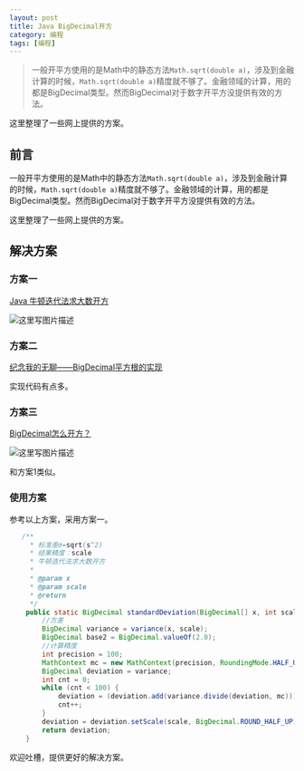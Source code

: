```yaml
---
layout: post
title: Java BigDecimal开方
category: 编程 
tags: [编程]
---
```



>一般开平方使用的是Math中的静态方法`Math.sqrt(double a)`，涉及到金融计算的时候，`Math.sqrt(double a)`精度就不够了。金融领域的计算，用的都是BigDecimal类型。然而BigDecimal对于数字开平方没提供有效的方法。
 
 这里整理了一些网上提供的方案。


## 前言
一般开平方使用的是Math中的静态方法`Math.sqrt(double a)`，涉及到金融计算的时候，`Math.sqrt(double a)`精度就不够了。金融领域的计算，用的都是BigDecimal类型。然而BigDecimal对于数字开平方没提供有效的方法。

这里整理了一些网上提供的方案。

## 解决方案

### 方案一

[Java 牛顿迭代法求大数开方](http://kugwzk.info/index.php/archives/1662)

![这里写图片描述](http://img.blog.csdn.net/20170921140717996?watermark/2/text/aHR0cDovL2Jsb2cuY3Nkbi5uZXQvUmlja3lJVA==/font/5a6L5L2T/fontsize/400/fill/I0JBQkFCMA==/dissolve/70/gravity/SouthEast)

### 方案二

[纪念我的无聊——BigDecimal平方根的实现](http://blog.csdn.net/zhuzeitou/article/details/5011119)

实现代码有点多。

### 方案三

 [BigDecimal怎么开方？](http://www.debugease.com/j2se/898449.html)

![这里写图片描述](http://img.blog.csdn.net/20170921140755576?watermark/2/text/aHR0cDovL2Jsb2cuY3Nkbi5uZXQvUmlja3lJVA==/font/5a6L5L2T/fontsize/400/fill/I0JBQkFCMA==/dissolve/70/gravity/SouthEast)

和方案1类似。

### 使用方案

参考以上方案，采用方案一。

```java
   /**
     * 标准差σ=sqrt(s^2)
     * 结果精度：scale
     * 牛顿迭代法求大数开方
     *
     * @param x
     * @param scale
     * @return
     */
    public static BigDecimal standardDeviation(BigDecimal[] x, int scale) {
        //方差
        BigDecimal variance = variance(x, scale);
        BigDecimal base2 = BigDecimal.valueOf(2.0);
        //计算精度
        int precision = 100;
        MathContext mc = new MathContext(precision, RoundingMode.HALF_UP);
        BigDecimal deviation = variance;
        int cnt = 0;
        while (cnt < 100) {
            deviation = (deviation.add(variance.divide(deviation, mc))).divide(base2, mc);
            cnt++;
        }
        deviation = deviation.setScale(scale, BigDecimal.ROUND_HALF_UP);
        return deviation;
    }
```



欢迎吐槽，提供更好的解决方案。







